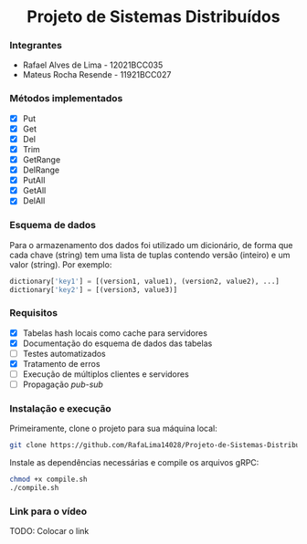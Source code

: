 <h1 style="text-align: center;">Projeto de Sistemas Distribuídos</h1>

### Integrantes

* Rafael Alves de Lima - 12021BCC035
* Mateus Rocha Resende - 11921BCC027

### Métodos implementados

- [x] Put
- [x] Get
- [x] Del
- [x] Trim
- [x] GetRange
- [x] DelRange
- [x] PutAll 
- [x] GetAll
- [x] DelAll

### Esquema de dados

Para o armazenamento dos dados foi utilizado um dicionário, 
de forma que cada chave (string) tem uma lista de tuplas contendo 
versão (inteiro) e um valor (string). Por exemplo:

```python
dictionary['key1'] = [(version1, value1), (version2, value2), ...]
dictionary['key2'] = [(version3, value3)] 
```

### Requisitos

- [x] Tabelas hash locais como cache para servidores
- [x] Documentação do esquema de dados das tabelas
- [ ] Testes automatizados
- [x] Tratamento de erros
- [ ] Execução de múltiplos clientes e servidores
- [ ] Propagação _pub-sub_

### Instalação e execução

Primeiramente, clone o projeto para sua máquina local:

```bash
git clone https://github.com/RafaLima14028/Projeto-de-Sistemas-Distribuidos.git
```

Instale as dependências necessárias e compile os arquivos gRPC:

```bash
chmod +x compile.sh
./compile.sh
```

### Link para o vídeo
TODO: Colocar o link
